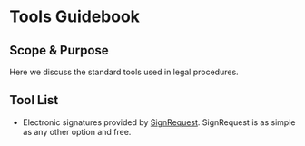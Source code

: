 # Tools Guidebook

## Scope & Purpose

Here we discuss the standard tools used in legal procedures.

## Tool List

* Electronic signatures provided by [SignRequest](https://signrequest.com/#/). SignRequest is as simple as any other option and free.